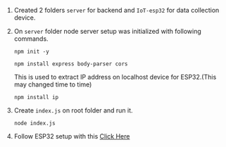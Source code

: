 1. Created 2 folders `server` for backend and `IoT-esp32` for data collection device.

2. On `server` folder node server setup was initialized with following commands.
    ```
    npm init -y
    ```
    ```
    npm install express body-parser cors
    ```
    This is used to extract IP address on localhost device for ESP32.(This may changed time to time)
    ```
    npm install ip
    ```
3. Create `index.js` on root folder and run it.
    ```
    node index.js
    ```
4. Follow ESP32 setup with this [Click Here](https://youtu.be/14LhUS1osYg?si=52WouakKIHm-y0Br)